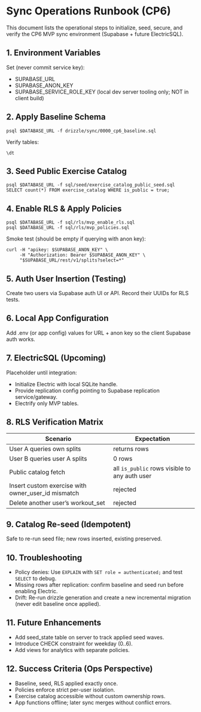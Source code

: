 # Sync Operations Runbook (CP6)

This document lists the operational steps to initialize, seed, secure, and verify the CP6 MVP sync environment (Supabase + future ElectricSQL).

## 1. Environment Variables
Set (never commit service key):
- SUPABASE_URL
- SUPABASE_ANON_KEY
- SUPABASE_SERVICE_ROLE_KEY (local dev server tooling only; NOT in client build)

## 2. Apply Baseline Schema
```
psql $DATABASE_URL -f drizzle/sync/0000_cp6_baseline.sql
```
Verify tables:
```
\dt
```

## 3. Seed Public Exercise Catalog
```
psql $DATABASE_URL -f sql/seed/exercise_catalog_public_seed.sql
SELECT count(*) FROM exercise_catalog WHERE is_public = true;
```

## 4. Enable RLS & Apply Policies
```
psql $DATABASE_URL -f sql/rls/mvp_enable_rls.sql
psql $DATABASE_URL -f sql/rls/mvp_policies.sql
```
Smoke test (should be empty if querying with anon key):
```
curl -H "apikey: $SUPABASE_ANON_KEY" \
     -H "Authorization: Bearer $SUPABASE_ANON_KEY" \
     "$SUPABASE_URL/rest/v1/splits?select=*"
```

## 5. Auth User Insertion (Testing)
Create two users via Supabase auth UI or API. Record their UUIDs for RLS tests.

## 6. Local App Configuration
Add .env (or app config) values for URL + anon key so the client Supabase auth works.

## 7. ElectricSQL (Upcoming)
Placeholder until integration:
- Initialize Electric with local SQLite handle.
- Provide replication config pointing to Supabase replication service/gateway.
- Electrify only MVP tables.

## 8. RLS Verification Matrix
| Scenario | Expectation |
|----------|-------------|
| User A queries own splits | returns rows |
| User B queries user A splits | 0 rows |
| Public catalog fetch | all `is_public` rows visible to any auth user |
| Insert custom exercise with owner_user_id mismatch | rejected |
| Delete another user’s workout_set | rejected |

## 9. Catalog Re-seed (Idempotent)
Safe to re-run seed file; new rows inserted, existing preserved.

## 10. Troubleshooting
- Policy denies: Use `EXPLAIN` with `SET role = authenticated;` and test `SELECT` to debug.
- Missing rows after replication: confirm baseline and seed run before enabling Electric.
- Drift: Re-run drizzle generation and create a new incremental migration (never edit baseline once applied).

## 11. Future Enhancements
- Add seed_state table on server to track applied seed waves.
- Introduce CHECK constraint for weekday (0..6).
- Add views for analytics with separate policies.

## 12. Success Criteria (Ops Perspective)
- Baseline, seed, RLS applied exactly once.
- Policies enforce strict per-user isolation.
- Exercise catalog accessible without custom ownership rows.
- App functions offline; later sync merges without conflict errors.
